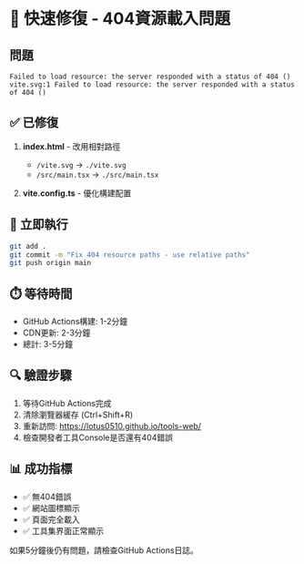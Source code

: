 # 🚨 快速修復 - 404資源載入問題

## 問題
```
Failed to load resource: the server responded with a status of 404 ()
vite.svg:1 Failed to load resource: the server responded with a status of 404 ()
```

## ✅ 已修復
1. **index.html** - 改用相對路徑
   - `/vite.svg` → `./vite.svg`
   - `/src/main.tsx` → `./src/main.tsx`

2. **vite.config.ts** - 優化構建配置

## 🚀 立即執行
```bash
git add .
git commit -m "Fix 404 resource paths - use relative paths"
git push origin main
```

## ⏱️ 等待時間
- GitHub Actions構建: 1-2分鐘
- CDN更新: 2-3分鐘
- 總計: 3-5分鐘

## 🔍 驗證步驟
1. 等待GitHub Actions完成
2. 清除瀏覽器緩存 (Ctrl+Shift+R)
3. 重新訪問: https://lotus0510.github.io/tools-web/
4. 檢查開發者工具Console是否還有404錯誤

## 📊 成功指標
- ✅ 無404錯誤
- ✅ 網站圖標顯示
- ✅ 頁面完全載入
- ✅ 工具集界面正常顯示

如果5分鐘後仍有問題，請檢查GitHub Actions日誌。